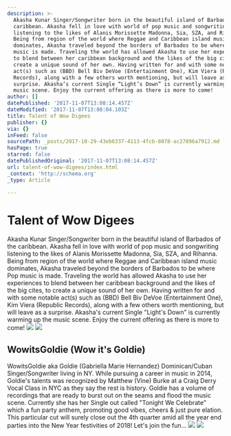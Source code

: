 ```yaml
---
description: >-
  Akasha Kunar Singer/Songwriter born in the beautiful island of Barbados of the
  caribbean. Akasha fell in love with world of pop music and songwriting
  listening to the likes of Alanis Morissette Madonna, Sia, SZA, and Rihanna.
  Being from region of the world where Reggae and Caribbean island music
  dominates, Akasha traveled beyond the borders of Barbados to be where Pop
  music is made. Traveling the world has allowed Akasha to use her experiences
  to blend between her caribbean background and the likes of the big cites, to
  create a unique sound of her own. Having written for and with some notable
  act(s) such as (BBD) Bell Biv DeVoe (Entertainment One), Kim Viera (Republic
  Records), along with a few others worth mentioning, but will leave as a
  surprise. Akasha’s current Single “Light’s Down” is currently warming up the
  music scene. Enjoy the current offering as there is more to come!
author: []
datePublished: '2017-11-07T13:08:14.457Z'
dateModified: '2017-11-07T13:08:04.103Z'
title: Talent of Wow Digees
publisher: {}
via: {}
inFeed: false
sourcePath: _posts/2017-10-29-43eb6337-4113-4fcb-8078-ac27896a7912.md
hasPage: true
starred: false
datePublishedOriginal: '2017-11-07T13:08:14.457Z'
url: talent-of-wow-digees/index.html
_context: 'http://schema.org'
_type: Article

---
```

# Talent of Wow Digees

Akasha Kunar Singer/Songwriter born in the beautiful island of Barbados of the caribbean. Akasha fell in love with world of pop music and songwriting listening to the likes of Alanis Morissette Madonna, Sia, SZA, and Rihanna. Being from region of the world where Reggae and Caribbean island music dominates, Akasha traveled beyond the borders of Barbados to be where Pop music is made. Traveling the world has allowed Akasha to use her experiences to blend between her caribbean background and the likes of the big cites, to create a unique sound of her own. Having written for and with some notable act(s) such as (BBD) Bell Biv DeVoe (Entertainment One), Kim Viera (Republic Records), along with a few others worth mentioning, but will leave as a surprise. Akasha's current Single "Light's Down" is currently warming up the music scene. Enjoy the current offering as there is more to come!
![](https://the-grid-user-content.s3-us-west-2.amazonaws.com/c9b65858-32cc-4adf-8898-ccfdd50b6384.jpg)
![](https://the-grid-user-content.s3-us-west-2.amazonaws.com/acd2ee3d-a15f-4483-a985-79dbca4f1275.jpg)

## WowitsGoldie (Wow it's Goldie)

WowitsGoldie aka Goldie (Gabriella Marie Hernandez) Dominican/Cuban Singer/Songwriter living in NY. While pursuing a career in music in 2014, Goldie's talents was recognized by Matthew (Vine) Burke at a Craig Derry Vocal Class in NYC as they say the rest is history. Goldie has a volume of recordings that are ready to burst out on the seams and flood the music scene. Currently she has her Single out called "Tonight We Celebrate" which a fun party anthem, promoting good vibes, cheers & just pure elation. This particular cut will surely close out the 4th quarter amid all the year end parties into the New Year festivities of 2018! Let's join the fun...
![](https://the-grid-user-content.s3-us-west-2.amazonaws.com/b5bf6baf-ab9b-4141-993e-e568faf8374c.jpg)
![](https://the-grid-user-content.s3-us-west-2.amazonaws.com/101dfdcb-f517-4bce-84d5-0c7ff12b4091.jpg)